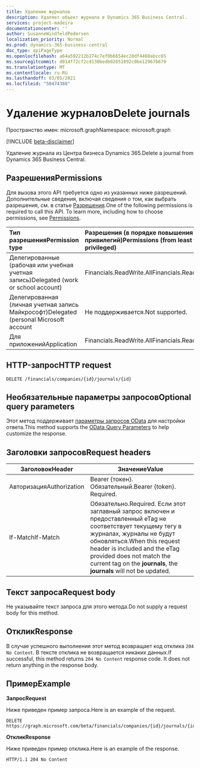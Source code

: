 ```yaml
---
title: Удаление журналов
description: Удаляет объект журнала в Dynamics 365 Business Central.
services: project-madeira
documentationcenter: ''
author: SusanneWindfeldPedersen
localization_priority: Normal
ms.prod: dynamics-365-business-central
doc_type: apiPageType
ms.openlocfilehash: a64a592212b274c7ef0b6654ec28df4460abcc65
ms.sourcegitcommit: d014f72cf2cd130bedb02651092c0be12967b679
ms.translationtype: MT
ms.contentlocale: ru-RU
ms.lasthandoff: 03/05/2021
ms.locfileid: "50474388"
---
```

# <a name="delete-journals"></a><span data-ttu-id="05b92-103">Удаление журналов</span><span class="sxs-lookup"><span data-stu-id="05b92-103">Delete journals</span></span>

<span data-ttu-id="05b92-104">Пространство имен: microsoft.graph</span><span class="sxs-lookup"><span data-stu-id="05b92-104">Namespace: microsoft.graph</span></span>

[!INCLUDE [beta-disclaimer](../../includes/beta-disclaimer.md)]

<span data-ttu-id="05b92-105">Удаление журнала из Центра бизнеса Dynamics 365.</span><span class="sxs-lookup"><span data-stu-id="05b92-105">Delete a journal from Dynamics 365 Business Central.</span></span>

## <a name="permissions"></a><span data-ttu-id="05b92-106">Разрешения</span><span class="sxs-lookup"><span data-stu-id="05b92-106">Permissions</span></span>
<span data-ttu-id="05b92-p101">Для вызова этого API требуется одно из указанных ниже разрешений. Дополнительные сведения, включая сведения о том, как выбрать разрешения, см. в статье [Разрешения](/graph/permissions-reference).</span><span class="sxs-lookup"><span data-stu-id="05b92-p101">One of the following permissions is required to call this API. To learn more, including how to choose permissions, see [Permissions](/graph/permissions-reference).</span></span>

|<span data-ttu-id="05b92-109">Тип разрешения</span><span class="sxs-lookup"><span data-stu-id="05b92-109">Permission type</span></span> |<span data-ttu-id="05b92-110">Разрешения (в порядке повышения привилегий)</span><span class="sxs-lookup"><span data-stu-id="05b92-110">Permissions (from least to most privileged)</span></span>|
|:---------------|:------------------------------------------|
|<span data-ttu-id="05b92-111">Делегированные (рабочая или учебная учетная запись)</span><span class="sxs-lookup"><span data-stu-id="05b92-111">Delegated (work or school account)</span></span>|<span data-ttu-id="05b92-112">Financials.ReadWrite.All</span><span class="sxs-lookup"><span data-stu-id="05b92-112">Financials.ReadWrite.All</span></span> |
|<span data-ttu-id="05b92-113">Делегированная (личная учетная запись Майкрософт)</span><span class="sxs-lookup"><span data-stu-id="05b92-113">Delegated (personal Microsoft account</span></span>|<span data-ttu-id="05b92-114">Не поддерживается.</span><span class="sxs-lookup"><span data-stu-id="05b92-114">Not supported.</span></span>|
|<span data-ttu-id="05b92-115">Для приложений</span><span class="sxs-lookup"><span data-stu-id="05b92-115">Application</span></span>|<span data-ttu-id="05b92-116">Financials.ReadWrite.All</span><span class="sxs-lookup"><span data-stu-id="05b92-116">Financials.ReadWrite.All</span></span>|

## <a name="http-request"></a><span data-ttu-id="05b92-117">HTTP-запрос</span><span class="sxs-lookup"><span data-stu-id="05b92-117">HTTP request</span></span>
```
DELETE /financials/companies/{id}/journals/{id}
```

## <a name="optional-query-parameters"></a><span data-ttu-id="05b92-118">Необязательные параметры запросов</span><span class="sxs-lookup"><span data-stu-id="05b92-118">Optional query parameters</span></span>
<span data-ttu-id="05b92-119">Этот метод поддерживает [параметры запросов OData](/graph/query-parameters) для настройки ответа.</span><span class="sxs-lookup"><span data-stu-id="05b92-119">This method supports the [OData Query Parameters](/graph/query-parameters) to help customize the response.</span></span>

## <a name="request-headers"></a><span data-ttu-id="05b92-120">Заголовки запросов</span><span class="sxs-lookup"><span data-stu-id="05b92-120">Request headers</span></span>
|<span data-ttu-id="05b92-121">Заголовок</span><span class="sxs-lookup"><span data-stu-id="05b92-121">Header</span></span>         |<span data-ttu-id="05b92-122">Значение</span><span class="sxs-lookup"><span data-stu-id="05b92-122">Value</span></span>                     |
|---------------|--------------------------|
|<span data-ttu-id="05b92-123">Авторизация</span><span class="sxs-lookup"><span data-stu-id="05b92-123">Authorization</span></span>  |<span data-ttu-id="05b92-p102">Bearer {токен}. Обязательный.</span><span class="sxs-lookup"><span data-stu-id="05b92-p102">Bearer {token}. Required.</span></span> |
|<span data-ttu-id="05b92-126">If-Match</span><span class="sxs-lookup"><span data-stu-id="05b92-126">If-Match</span></span>       |<span data-ttu-id="05b92-127">Обязательно.</span><span class="sxs-lookup"><span data-stu-id="05b92-127">Required.</span></span> <span data-ttu-id="05b92-128">Если этот заглавный запрос включен и предоставленный eTag не соответствует  текущему тегу в журналах, журналы не будут обновляться.</span><span class="sxs-lookup"><span data-stu-id="05b92-128">When this request header is included and the eTag provided does not match the current tag on the **journals**, the **journals** will not be updated.</span></span> |

## <a name="request-body"></a><span data-ttu-id="05b92-129">Текст запроса</span><span class="sxs-lookup"><span data-stu-id="05b92-129">Request body</span></span>

<span data-ttu-id="05b92-130">Не указывайте текст запроса для этого метода.</span><span class="sxs-lookup"><span data-stu-id="05b92-130">Do not supply a request body for this method.</span></span>

## <a name="response"></a><span data-ttu-id="05b92-131">Отклик</span><span class="sxs-lookup"><span data-stu-id="05b92-131">Response</span></span>

<span data-ttu-id="05b92-p104">В случае успешного выполнения этот метод возвращает код отклика ```204 No Content```. В тексте отклика не возвращается никаких данных.</span><span class="sxs-lookup"><span data-stu-id="05b92-p104">If successful, this method returns ```204 No Content``` response code. It does not return anything in the response body.</span></span>

## <a name="example"></a><span data-ttu-id="05b92-134">Пример</span><span class="sxs-lookup"><span data-stu-id="05b92-134">Example</span></span>

<span data-ttu-id="05b92-135">**Запрос**</span><span class="sxs-lookup"><span data-stu-id="05b92-135">**Request**</span></span>

<span data-ttu-id="05b92-136">Ниже приведен пример запроса.</span><span class="sxs-lookup"><span data-stu-id="05b92-136">Here is an example of the request.</span></span>

```http
DELETE https://graph.microsoft.com/beta/financials/companies/{id}/journals/{id}
```

<span data-ttu-id="05b92-137">**Отклик**</span><span class="sxs-lookup"><span data-stu-id="05b92-137">**Response**</span></span> 

<span data-ttu-id="05b92-138">Ниже приведен пример отклика.</span><span class="sxs-lookup"><span data-stu-id="05b92-138">Here is an example of the response.</span></span> 

```http
HTTP/1.1 204 No Content
```


